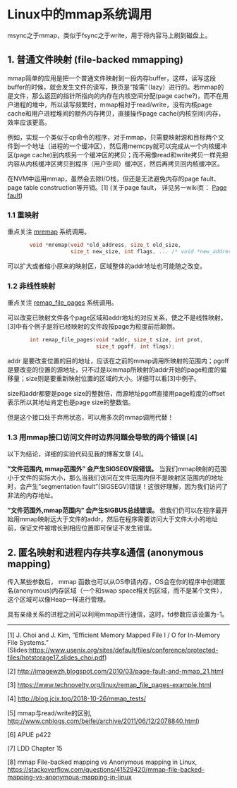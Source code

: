 # Linux中的mmap系统调用

msync之于mmap，类似于fsync之于write，用于将内容马上刷到磁盘上。

## 1. 普通文件映射 (file-backed mmapping)

mmap简单的应用是把一个普通文件映射到一段内存buffer，这样，读写这段buffer的时候，就会发生文件的读写，换页是“按需“（lazy）进行的。若mmap的是文件，那么返回的指针所指向的内存在内核空间分配(page cache?)，而不在用户进程的堆中，所以读写频繁时，mmap相对于read/write，没有内核page cache和用户进程堆间的额外内存拷贝，直接操作page cache(内核空间)内存，效率应该更高。

例如，实现一个类似于cp命令的程序，对于mmap，只需要映射源和目标两个文件到一个地址（进程的一个缓冲区），然后用memcpy就可以完成从一个内核缓冲区(page cache)到内核另一个缓冲区的拷贝；而不用像read和write拷贝一样先把内容从内核缓冲区拷贝到程序（用户空间）缓冲区，然后再拷贝回内核缓冲区。

在NVM中运用mmap，虽然会去除I/O栈，但还是无法避免内存的page fault、page table construction等开销。[1] (关于page fault， 详见另一wiki页： [Page fault](https://github.com/zhangjaycee/real_tech/wiki/linux_031))

### 1.1 重映射

重点关注 [mremap](http://man7.org/linux/man-pages/man2/mremap.2.html) 系统调用。

```cpp
       void *mremap(void *old_address, size_t old_size,
                    size_t new_size, int flags, ... /* void *new_address */);
```

可以扩大或者缩小原来的映射区，区域整体的addr地址也可能随之改变。

### 1.2 非线性映射

重点关注 [remap_file_pages](http://man7.org/linux/man-pages/man2/remap_file_pages.2.html) 系统调用。

可以改变已映射文件各个page区域和addr地址的对应关系，使之不是线性映射。[3]中有个例子是将已经映射的文件段按page为粒度前后颠倒。

```cpp
       int remap_file_pages(void *addr, size_t size, int prot,
                            size_t pgoff, int flags);
```

addr 是要改变位置的目的地址，应该在之前的mmap调用所映射的范围内；pgoff是要改变的位置的源地址，只不过是以mmap所映射的addr开始的page粒度的偏移量；size则是要重新映射位置的区域的大小。详细可以看[3]中例子。

size和addr都要是page size的整数倍，而源地址pgoff直接用page粒度的offset表示所以其地址肯定也是page size的整数倍。

但是这个接口处于弃用状态，可以用多次的mmap调用代替！

### 1.3 用mmap接口访问文件时边界问题会导致的两个错误 [4]

以下为结论，详细的实验代码见我的博客文章 [4]。

**”文件范围内, mmap范围外” 会产生SIGSEGV段错误。** 当我们mmap映射的范围小于文件的实际大小，那么当我们访问在文件范围内但不是映射区范围内的地址时，会产生”segmentation fault”(SIGSEGV)错误！这很好理解，因为我们访问了非法的内存地址。


**”文件范围外,mmap范围内” 会产生SIGBUS总线错误。** 但我们仍可以在程序最开始用mmap映射远大于文件的addr，然后在程序需要访问大于文件大小的地址前，保证文件被增长到相应位置即可保证不发生错误。


## 2. 匿名映射和进程内存共享&通信 (anonymous mapping)

传入某些参数后， mmap 函数也可以从OS申请内存，OS会在你的程序中创建匿名(anonymous)内存区域（一个和swap space相关的区域，而不是某个文件），这个区域可以像Heap一样进行管理。

具有亲缘关系的进程之间可以利用mmap进行通信，这时，fd参数应该设置为-1。


---


[1] J. Choi and J. Kim, “Efficient Memory Mapped File I / O for In-Memory File Systems.” (Slides:https://www.usenix.org/sites/default/files/conference/protected-files/hotstorage17_slides_choi.pdf)

[2] http://imagewzh.blogspot.com/2010/03/page-fault-and-mmap_21.html

[3] https://www.technovelty.org/linux/remap_file_pages-example.html

[4] http://blog.jcix.top/2018-10-26/mmap_tests/

[5] mmap与read/write的区别, http://www.cnblogs.com/beifei/archive/2011/06/12/2078840.html)

[6] APUE p422

[7] LDD Chapter 15

[8] mmap File-backed mapping vs Anonymous mapping in Linux, https://stackoverflow.com/questions/41529420/mmap-file-backed-mapping-vs-anonymous-mapping-in-linux